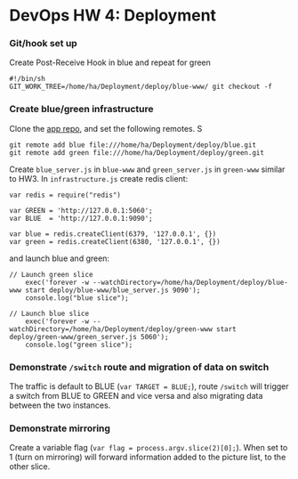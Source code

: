 # DevOps HW 4: Deployment

### Git/hook set up

Create Post-Receive Hook in blue and repeat for green
```
#!/bin/sh
GIT_WORK_TREE=/home/ha/Deployment/deploy/blue-www/ git checkout -f

```

### Create blue/green infrastructure

Clone the [app repo](https://github.com/CSC-DevOps/App), and set the following remotes.  S

    git remote add blue file:///home/ha/Deployment/deploy/blue.git
    git remote add green file:///home/ha/Deployment/deploy/green.git

Create `blue_server.js` in `blue-www` and `green_server.js` in `green-www` similar to HW3.
In `infrastructure.js` create redis client:
```
var redis = require("redis")

var GREEN = 'http://127.0.0.1:5060';
var BLUE  = 'http://127.0.0.1:9090';

var blue = redis.createClient(6379, '127.0.0.1', {}) 
var green = redis.createClient(6380, '127.0.0.1', {})
```
and launch blue and green:
```
// Launch green slice
    exec('forever -w --watchDirectory=/home/ha/Deployment/deploy/blue-www start deploy/blue-www/blue_server.js 9090');
    console.log("blue slice");

// Launch blue slice
    exec('forever -w --watchDirectory=/home/ha/Deployment/deploy/green-www start deploy/green-www/green_server.js 5060');
    console.log("green slice");
```

### Demonstrate `/switch` route and migration of data on switch
The traffic is default to BLUE (`var TARGET = BLUE;`), route `/switch` will trigger a switch from BLUE to GREEN and vice versa and also migrating data between the two instances.

### Demonstrate mirroring
Create a variable flag (`var flag = process.argv.slice(2)[0];`). When set to 1 (turn on mirroring) will forward information added to the picture list, to the other slice. 
